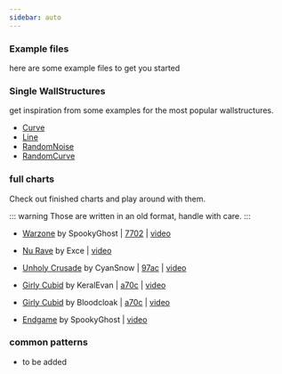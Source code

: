 ```yaml
---
sidebar: auto
---
```

### Example files

here are some example files to get you started

### Single WallStructures

get inspiration from some examples for the most popular wallstructures.

- [Curve](./wallStructures/Curve.md)
- [Line](./wallStructures/Line.md)
- [RandomNoise](./wallStructures/RandomNoise.md)
- [RandomCurve](./wallStructures/RandomCurve.md)
 
### full charts

Check out finished charts and play around with them.

::: warning
Those are written in an old format, handle with care.
:::

- [Warzone](./full-Songs/boom-kitty_warzone.bw)
by SpookyGhost |
[7702](https://beatsaver.com/beatmap/7702) |
[video](https://www.youtube.com/watch?v=6UwEjc6VGyM)

- [Nu Rave](./full-Songs/nu_rave.bw)
by Exce |
[video](https://www.youtube.com/watch?v=fLiwLy4JeZ4&feature=youtu.be)

- [Unholy Crusade](./full-Songs/Unholy_Crusade.bw)
by CyanSnow |
[97ac](https://beatsaver.com/beatmap/97ac) |
[video](https://www.youtube.com/watch?v=zHF6fKP9GYk)

- [Girly Cubid](./full-Songs/Girly_Cuvid-KeralEvan.bw)
by KeralEvan |
[a70c](https://beatsaver.com/beatmap/a70c) |
[video](https://www.youtube.com/watch?v=ZkiTn4WtD6E&list=PLwx5EB8PdMNetg1T9vsWPJj4EfinYaifB&index=6)

- [Girly Cubid](./full-Songs/Girly_Cupid-Bloodcloak.bw)
by Bloodcloak |
[a70c](https://beatsaver.com/beatmap/a6ac) |
[video](https://www.youtube.com/watch?v=uQJFgLL_inM&list=PLwx5EB8PdMNetg1T9vsWPJj4EfinYaifB&index=7)

- [Endgame](./full-Songs/Endgame.bw) 
by SpookyGhost |
[video](https://www.youtube.com/watch?v=5jE4j1davg0)

### common patterns

- to be added

